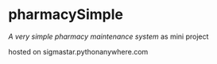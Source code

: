 # pharmacySimple

*A very simple pharmacy maintenance system* as mini project

hosted on sigmastar.pythonanywhere.com

